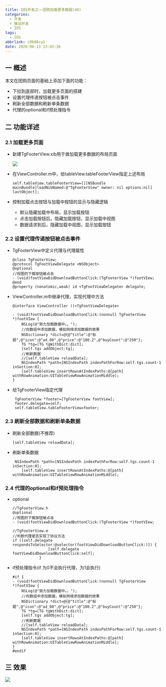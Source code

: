 ```yaml
---
title: IOS开发之——团购加载更多数据(40)
categories:
  - 开发
  - 移动开发
  - IOS
tags:
  - IOS
abbrlink: c0b98ca1
date: 2020-06-13 23:43:16
---
```

## 一 概述

本文在团购页面的基础上添加下面的功能：

* 下拉到底部时，加载更多页面的搭建
* 设置代理传递按钮被点击事件
* 刷新全部数据和刷新单条数据
* 代理的optional和if预处理指令

<!--more-->

## 二 功能详述

### 2.1 加载更多页面

* 新建TgFooterView.xib用于做加载更多数据的布局页面

  ![][1]
  
* 在ViewController.m中，给tableView.tableFooterView指定上述布局

  ```
  self.tableView.tableFooterView=[[[NSBundle mainBundle]loadNibNamed:@"TgFooterView" owner: nil options:nil] lastObject];
  ```

* 控制加载点击按钮与加载中按钮的显示与隐藏逻辑

  - 默认隐藏加载中布局，显示加载按钮
  - 点击加载按钮后，隐藏加载按钮，显示加载中视图
  - 数据请求到后，隐藏加载中视图，显示加载按钮

### 2.2 设置代理传递按钮被点击事件

* TgFooterView中定义代理与代理属性

  ```
  @class TgFooterView;
  @protocol TgFootViewDelegate <NSObject>
  @optional
  //视图的下载按钮被点击
  - (void)footViewDidDownloadButtonClick:(TgFooterView *)footVIew;
  @end
  @property (nonatomic,weak) id <TgFootViewDelegate> delegate;
  ```

* ViewController.m中继承代理，实现代理中方法

  ```
  @interface ViewController ()<TgFootViewDelegate>
  
  - (void)footViewDidDownloadButtonClick:(nonnull TgFooterView *)footVIew {
      NSLog(@"努力加载数据中。。");
      //向数组中添加数据，模拟网络添加数据的效果
      NSDictionary *dict=@{@"title":@"标题",@"icon":@"ad_00",@"price":@"100.2",@"buyCount":@"250"};
      TG *tg=[TG tgWithDict:dict];
      [self.tgs addObject:tg];
      //刷新数据
      //[self.tableView reloadData];
      NSIndexPath *path=[NSIndexPath indexPathForRow:self.tgs.count-1 inSection:0];
      [self.tableView insertRowsAtIndexPaths:@[path] withRowAnimation:UITableViewRowAnimationMiddle];
  }
  ```

* 给TgFooterView指定代理

  ```
   TgFooterView *footer=[TgFooterView footView];
   footer.delegate=self;
   self.tableView.tableFooterView=footer;
  ```

### 2.3 刷新全部数据和刷新单条数据

* 刷新全部数据(不推荐)

  ```
  [self.tableView reloadData];
  ```

* 刷新单条数据

  ```
   NSIndexPath *path=[NSIndexPath indexPathForRow:self.tgs.count-1 inSection:0];
      [self.tableView insertRowsAtIndexPaths:@[path] withRowAnimation:UITableViewRowAnimationMiddle];
  ```

### 2.4 代理的optional和if预处理指令

* optional

  ```
  //TgFooterView.h
  @optional
  //视图的下载按钮被点击
  - (void)footViewDidDownloadButtonClick:(TgFooterView *)footVIew;
  
  //TgFooterView.m
  //判断代理是否实现了协议方法
  if ([self.delegate respondsToSelector:@selector(footViewDidDownloadButtonClick:)]) {
                  [self.delegate footViewDidDownloadButtonClick:self];
              }
  ```

* if预处理指令(if 为0不会执行代理，为1会执行)

  ```
  #if 1
  - (void)footViewDidDownloadButtonClick:(nonnull TgFooterView *)footVIew {
      NSLog(@"努力加载数据中。。");
      //向数组中添加数据，模拟网络添加数据的效果
      NSDictionary *dict=@{@"title":@"标题",@"icon":@"ad_00",@"price":@"100.2",@"buyCount":@"250"};
      TG *tg=[TG tgWithDict:dict];
      [self.tgs addObject:tg];
      //刷新数据
      //[self.tableView reloadData];
      NSIndexPath *path=[NSIndexPath indexPathForRow:self.tgs.count-1 inSection:0];
      [self.tableView insertRowsAtIndexPaths:@[path] withRowAnimation:UITableViewRowAnimationMiddle];
  }
  #endif
  ```

## 三 效果
![][2]



[1]:https://cdn.jsdelivr.net/gh/pgzxc/CDN/blog-image//icon-tuangou-tgfooterview.png
[2]:https://cdn.jsdelivr.net/gh/pgzxc/CDN/blog-image//ios-tuangou-loadmore.gif

